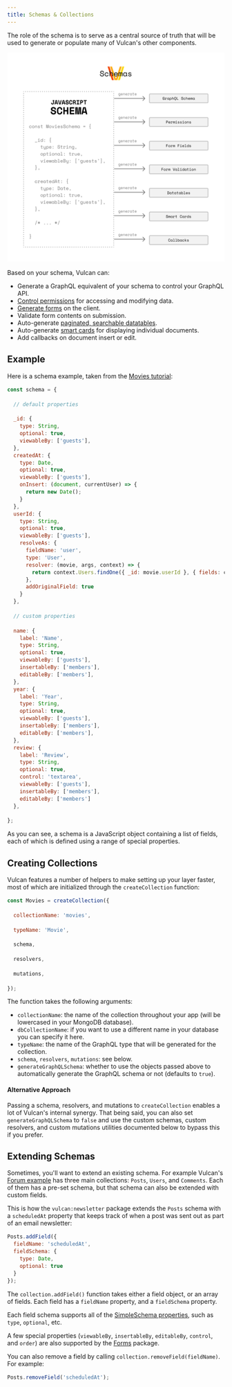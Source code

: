 ```yaml
---
title: Schemas & Collections
---
```



The role of the schema is to serve as a central source of truth that will be used to generate or populate many of Vulcan's other components. 

![/images/vulcan-schemas.svg](/images/vulcan-schemas.svg)

Based on your schema, Vulcan can: 

- Generate a GraphQL equivalent of your schema to control your GraphQL API. 
- [Control permissions](/groups-permissions.html) for accessing and modifying data.
- [Generate forms](/forms.html) on the client. 
- Validate form contents on submission. 
- Auto-generate [paginated, searchable datatables](/core-components.html#Datatable).
- Auto-generate [smart cards](/core-components.html#Card) for displaying individual documents. 
- Add callbacks on document insert or edit. 

## Example

Here is a schema example, taken from the [Movies tutorial](/example-movies.html):

```js
const schema = {

  // default properties

  _id: {
    type: String,
    optional: true,
    viewableBy: ['guests'],
  },
  createdAt: {
    type: Date,
    optional: true,
    viewableBy: ['guests'],
    onInsert: (document, currentUser) => {
      return new Date();
    }
  },
  userId: {
    type: String,
    optional: true,
    viewableBy: ['guests'],
    resolveAs: {
      fieldName: 'user',
      type: 'User',
      resolver: (movie, args, context) => {
        return context.Users.findOne({ _id: movie.userId }, { fields: context.Users.getViewableFields(context.currentUser, context.Users) });
      },
      addOriginalField: true
    }
  },
  
  // custom properties

  name: {
    label: 'Name',
    type: String,
    optional: true,
    viewableBy: ['guests'],
    insertableBy: ['members'],
    editableBy: ['members'],
  },
  year: {
    label: 'Year',
    type: String,
    optional: true,
    viewableBy: ['guests'],
    insertableBy: ['members'],
    editableBy: ['members'],
  },
  review: {
    label: 'Review',
    type: String,
    optional: true,
    control: 'textarea',
    viewableBy: ['guests'],
    insertableBy: ['members'],
    editableBy: ['members']
  },

};
```

As you can see, a schema is a JavaScript object containing a list of fields, each of which is defined using a range of special properties. 

## Creating Collections

Vulcan features a number of helpers to make setting up your layer faster, most of which are initialized through the `createCollection` function:

```js
const Movies = createCollection({

  collectionName: 'movies',

  typeName: 'Movie',

  schema,
  
  resolvers,

  mutations,

});
```

The function takes the following arguments:

- `collectionName`: the name of the collection throughout your app (will be lowercased in your MongoDB database).
- `dbCollectionName`: if you want to use a different name in your database you can specify it here.
- `typeName`: the name of the GraphQL type that will be generated for the collection.
- `schema`, `resolvers`, `mutations`: see below.
- `generateGraphQLSchema`: whether to use the objects passed above to automatically generate the GraphQL schema or not (defaults to `true`). 

#### Alternative Approach

Passing a schema, resolvers, and mutations to `createCollection` enables a lot of Vulcan's internal synergy. That being said, you can also set `generateGraphQLSchema` to `false` and use the custom schemas, custom resolvers, and custom mutations utilities documented below to bypass this if you prefer. 

## Extending Schemas

Sometimes, you'll want to extend an existing schema. For example Vulcan's [Forum example](/example-forum.html) has three main collections: `Posts`, `Users`, and `Comments`. Each of them has a pre-set schema, but that schema can also be extended with custom fields.

This is how the `vulcan:newsletter` package extends the `Posts` schema with a `scheduledAt` property that keeps track of when a post was sent out as part of an email newsletter:

```js
Posts.addField({
  fieldName: 'scheduledAt',
  fieldSchema: {
    type: Date,
    optional: true
  }
});
```

The `collection.addField()` function takes either a field object, or an array of fields. Each field has a `fieldName` property, and a `fieldSchema` property.

Each field schema supports all of the [SimpleSchema properties](https://github.com/aldeed/meteor-simple-schema#schema-rules), such as `type`, `optional`, etc.

A few special properties (`viewableBy`, `insertableBy`, `editableBy`, `control`, and `order`) are also supported by the [Forms](forms.html) package.

You can also remove a field by calling `collection.removeField(fieldName)`. For example:

```js
Posts.removeField('scheduledAt');
```
